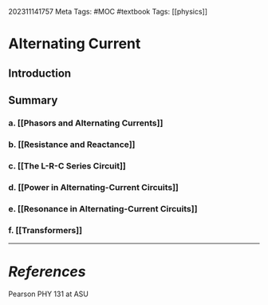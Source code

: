202311141757
Meta Tags: #MOC #textbook 
Tags: [[physics]]

# Alternating Current

## Introduction

## Summary

### a. [[Phasors and Alternating Currents]]
### b. [[Resistance and Reactance]]
### c. [[The L-R-C Series Circuit]]
### d. [[Power in Alternating-Current Circuits]]
### e. [[Resonance in Alternating-Current Circuits]]
### f. [[Transformers]]



---
# *References*

Pearson PHY 131 at ASU